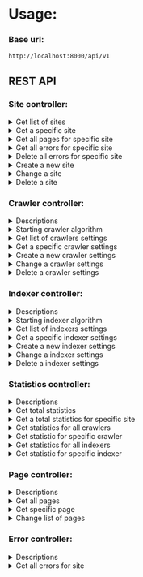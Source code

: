 Usage:
====
### Base url:
```
http://localhost:8000/api/v1
```

## REST API
### Site controller:
<details>
 <summary>Get list of sites</summary>

#### **Request**:
```
GET /site

{ base url }/site
 ```
#### **Response**:
```
[
    {
        "id": 1,
        "status": "INDEXED",
        "path": "https://mysite.com/",
        "name": "My first site"
    },
    {
        "id": 2,
        "status": "SAVED",
        "path": "https://mysecondsite.com/",
        "name": "My second site"
    }
]
 ```
#### **Exceptions**:
```

```
</details>

<details>
 <summary>Get a specific site</summary>

#### **Request**:
```
GET /site/{id}

{ base url }/site/{id}
 ```
#### **Response**:
```
{
    "id": 1,
    "status": "INDEXED",
    "statusTime": "2022-01-28 18:19:01",
    "path": "https://mysite.com/",
    "name": "MySite",
    "crawlerId": 1,
    "indexerId": 1
}
 ```
#### **Exceptions**:
```
Site with id: {id} not found
```
</details>

<details>
 <summary>Get all pages for specific site </summary>

#### **Request**:
```
GET /site/{id}/page

{ base url }/site/{id}/page
 ```
#### **Response**:
```
Not implemented yet
 ```
#### **Exceptions**:
```
Not implemented yet
```
</details>

<details>
 <summary>Get all errors for specific site </summary>

#### **Request**:
```
GET /site/{id}/error

{ base url }/site/{id}/error
 ```
#### **Response**:
```
Not implemented yet
 ```
#### **Exceptions**:
```
Not implemented yet
```
</details>

<details>
 <summary>Delete all errors for specific site </summary>

#### **Request**:
```
DELETE /site/{id}/error

{ base url }/site/{id}/error
 ```
#### **Response**:
```
Not implemented yet
 ```
#### **Exceptions**:
```
Not implemented yet
```
</details>

<details>
 <summary>Create a new site</summary>

#### **Request**:
```
POST /site

{ base url }/site

{
    "path":"https://mysite.com/",
    "name":"MySite"
}
 ```
#### **Response**:
```
{
    "id": 1,
    "status": "INORDER",
    "statusTime": "2022-01-30 14:08:52",
    "path": "https://mysite.com/",
    "name": "MySite",
    "crawlerId": 1,
    "indexerId": 1
}
 ```
#### **Exceptions**:
```
Site with path: https://mysite.com/ already has existed

Site with name: MySite already has existed

Validation failed for object='siteDto'. Error count: 
```
</details>

<details>
 <summary>Change a site</summary>

#### **Request**:
```
PUT /site/{id}

{ base url }/site/{id}

{
    "name": "NotMySite",
    "crawlerId": 2,
    "indexerId": 2
}
 ```
#### **Response**:
```
{
    "id": 1,
    "status": "INORDER",
    "statusTime": "2022-01-30 14:08:52",
    "path": "https://mysite.com/",
    "name": "NotMySite",
    "crawlerId": 2,
    "indexerId": 2
}
 ```
#### **Exceptions**:
```
Site with id: {id} not found

Site with name: NotMySite already has existed

Crawler preset with id: {crawlerId} not found

Indexer preset with id: {indexerId} not found

Validation failed for object='siteDto'. Error count: 
```
</details>

<details>
 <summary>Delete a site</summary>

#### **Request**:
```
DELETE /site/{id}

{ base url }/site/{id}
 ```
#### **Response**:
```
{id}
 ```
#### **Exceptions**:
```
Site with id: {id} not found
```
</details>

### Crawler controller:
<details><summary>Descriptions</summary>
Crawler - this is algorithm which walking on the site tree and save content on local database.

We can set up a few parameters:
- `preset`
  - boolean flag that indicates if the setting is a preset
- `presetName`
  - name of preset
- `description`
  - description of preset
- `parallelism`
  - level of parallelism when crawler's working. `parallelism >= 1`
- `timeout`
  - time in microseconds before crawler can skip page if page not available `timeout >= 0`
- `delay`
  - time in microseconds between fetch two pages `delay >= 0`
- `reconnect`
  - amount of try fetch page before crawler can skip page if page not available `reconnect >= 1`
- `userAgent`
  - just User Agent
- `referrer`
  - referrer address

Default parameters:
- `preset = true`
- `presetName = default`
- `description = default`
- `parallelism = 4`
- `timeout = 5000`
- `delay = 100`
- `reconnect = Mozilla/5.0 (Windows NT 10.0; Win64; x64) AppleWebKit/537.36 (KHTML, like Gecko) Chrome/96.0.4664.45 Safari/537.36`
- `userAgent = https://www.google.com`
- `referrer = 1`

Default parameters are automatically set when adding all new sites.
</details>

<details><summary>Starting crawler algorithm</summary>

This request starting crawler algorithm which will be walked on site tree, parse and save content on local database.

#### **Request**:
```
GET /crawler/start/{id}

{ base url }/crawler/start/{id}
 ``` 
#### **Response**:
```
Start saving for id: {id}
 ```
#### **Exceptions**:
```
Site with id: {id} not found

Saving or indexing for site https://mysite.ru/ has already started
```
</details>

<details><summary>Get list of crawlers settings</summary>

#### **Request**:
```
GET /crawler

{ base url }/crawler
 ```
#### **Response**:
```
[
    {
        "id": 1,
        "preset": true,
        "presetName": "default"
    },
    {
        "id": 2,
        "preset": false,
        "presetName": "test"
    }
]
 ```
#### **Exceptions**:
```
```
</details>

<details>
 <summary>Get a specific crawler settings</summary>

#### **Request**:
```
GET /crawler/{id}

{ base url }/crawler/{id}
 ```
#### **Response**:
```
{
    "id": 1,
    "preset": true,
    "presetName": "default",
    "description": "default",
    "parallelism": 4,
    "timeout": 5000,
    "delay": 100,
    "reconnect": 1,
    "userAgent": "Mozilla/5.0 (Windows NT 10.0; Win64; x64) AppleWebKit/537.36 (KHTML, like Gecko) Chrome/96.0.4664.45 Safari/537.36",
    "referrer": "https://www.google.com"
}
 ```
#### **Exceptions**:
```
Crawler preset with id: {id} not found
```
</details>

<details>
 <summary>Create a new crawler settings</summary>

#### **Request**:
```
POST /crawler

{ base url }/crawler

{
    "preset": false,
    "presetName": "test",
    "description": "test",
    "parallelism": 8,
    "timeout": 2000,
    "delay": 1000,
    "reconnect": 5,
    "userAgent": "Google Chrome",
    "referrer": "https://www.yandex.ru"
}
 ```
#### **Response**:
```
{
    "id": 2,
    "preset": false,
    "presetName": "test",
    "description": "test",
    "parallelism": 8,
    "timeout": 2000,
    "delay": 1000,
    "reconnect": 5,
    "userAgent": "Google Chrome",
    "referrer": "https://www.yandex.ru"
}
 ```
#### **Exceptions**:
```
Crawler preset with name: test already has existed

Validation failed for object='crawlerSettingsDto'. Error count: 
```
</details>

<details>
 <summary>Change a crawler settings</summary>

#### **Request**:
```
PUT /crawler/{id}

{ base url }/crawler/{id}

{
    "preset": true,
    "presetName": "newName",
    "description": "new description",
    "parallelism": 4,
    "timeout": 5000,
    "delay": 0,
    "reconnect": 1,
    "userAgent": "Mozilla/5.0 (Windows NT 10.0; Win64; x64) AppleWebKit/537.36 (KHTML, like Gecko) Chrome/96.0.4664.45 Safari/537.36",
    "referrer": "https://www.google.com"
}
 ```
#### **Response**:
```
{
    "id": 1,
    "preset": true,
    "presetName": "newName",
    "description": "new description",
    "parallelism": 4,
    "timeout": 5000,
    "delay": 0,
    "reconnect": 1,
    "userAgent": "Mozilla/5.0 (Windows NT 10.0; Win64; x64) AppleWebKit/537.36 (KHTML, like Gecko) Chrome/96.0.4664.45 Safari/537.36",
    "referrer": "https://www.google.com"
}
 ```
#### **Exceptions**:
```
Crawler preset with name: newName already has existed

Crawler preset with id: {id} not found

Validation failed for object='crawlerSettingsDto'. Error count: 
```
</details>

<details>
 <summary>Delete a crawler settings</summary>

#### **Request**:
```
DELETE /crawler/{id}

{ base url }/crawler/{id}
 ```
#### **Response**:
```
{id}
 ```
#### **Exceptions**:
```
Crawler preset with id: {id} not found

Crawler settings with id {id} cannot be removed. Reason: there are sites with current settings
```
</details>

### Indexer controller:
<details><summary>Descriptions</summary>
Indexer - this is algorithm which parsing page from local database and create lemmas and index.

We can set up a few parameters:
- `preset`
    - boolean flag that indicates if the setting is a preset
- `presetName`
    - name of preset
- `description`
    - description of preset
- `selectors`
    - list of `html`-tags, that will be used during the algorithm, split symbol `,`
- `weights`
    - list of weight coefficient, that will be used during the calculation of the relevance of the lemma, split symbol `,`

Default parameters:
- `preset = true`
- `presetName = default`
- `description = default`
- `selectors = title,body`
- `weights = 1,0.8`

Default parameters are automatically set when adding all new sites.
</details>

<details><summary>Starting indexer algorithm</summary>

This request starting indexer algorithm which will be parsed page from local database, create lemmas and index.

#### **Request**:
```
GET /indexer/start/{id}

{ base url }/indexer/start/{id}
 ``` 
#### **Response**:
```
Start indexing for id: {id}
 ```
#### **Exceptions**:
```
Site with id: {id} not found

Saving or indexing for site https://mysite.ru/ has already started
```
</details>

<details><summary>Get list of indexers settings</summary>

#### **Request**:
```
GET /indexer

{ base url }/indexer
 ```
#### **Response**:
```
[
    {
        "id": 1,
        "preset": true,
        "presetName": "default"
    },
    {
        "id": 2,
        "preset": false,
        "presetName": "test"
    }
]
 ```
#### **Exceptions**:
```
```
</details>

<details>
 <summary>Get a specific indexer settings</summary>

#### **Request**:
```
GET /indexer/{id}

{ base url }/indexer/{id}
 ```
#### **Response**:
```
{
    "id": 1,
    "preset": true,
    "presetName": "default",
    "description": "default",
    "selectorWeight": {
        "body": 0.8,
        "title": 1.0
    }
}
 ```
#### **Exceptions**:
```
Indexer preset with id: {id} not found
```
</details>

<details>
 <summary>Create a new indexer settings</summary>

#### **Request**:
```
POST /indexer

{ base url }/indexer

{
    "preset": true,
    "presetName": "test",
    "description": "test",
    "selectorWeight": {
        "body": 0.5,
        "title": 1.0,
        "head": 2.0
    }
}
 ```
#### **Response**:
```
{
    "id": 2,
    "preset": true,
    "presetName": "test",
    "description": "test",
    "selectorWeight": {
        "body": 0.5,
        "title": 1.0,
        "head": 2.0
    }
}
 ```
#### **Exceptions**:
```
Indexer preset with name: test already has existed

Validation failed for object='indexerSettingsDto'. Error count:
```
</details>

<details>
 <summary>Change a indexer settings</summary>

#### **Request**:
```
PUT /indexer/{id}

{ base url }/indexer/{id}

{
    "preset": true,
    "presetName": "newName",
    "description": "New description",
    "selectorWeight": {
        "body": 0.5,
        "title": 1.0,
        "head": 2.0
    }
}
 ```
#### **Response**:
```
{
    "id": 1,
    "preset": true,
    "presetName": "newName",
    "description": "New description",
    "selectorWeight": {
        "head": 2.0,
        "body": 0.5,
        "title": 1.0
    }
}
 ```
#### **Exceptions**:
```
Indexer preset with id: {id} not found

Indexer preset with name: newName already has existed

Validation failed for object='indexerSettingsDto'. Error count:
```
</details>

<details>
 <summary>Delete a indexer settings</summary>

#### **Request**:
```
DELETE /indexer/{id}

{ base url }/indexer/{id}
 ```
#### **Response**:
```
{id}
 ```
#### **Exceptions**:
```
Indexer preset with id: {id} not found

Indexer settings with id {id} cannot be removed. Reason: there are sites with current settings
```
</details>

### Statistics controller:
<details><summary>Descriptions</summary>
Can return a few types of statistics
</details>

<details><summary>Get total statistics</summary>

#### **Request**:
```
GET /stat

{ base url }/stat
 ``` 
#### **Response**:
```
Not implemented yet
 ```
#### **Exceptions**:
```
Not implemented yet
```
</details>

<details>
 <summary>Get a total statistics for specific site </summary>

#### **Request**:
```
GET /stat?siteId={id}

{ base url }/stat?siteId={id}
 ```
#### **Response**:
```
Not implemented yet
 ```
#### **Exceptions**:
```
Not implemented yet
```
</details>

<details><summary>Get statistics for all crawlers</summary>

#### **Request**:
```
GET /stat/crawler

{ base url }/stat/crawler
 ```
#### **Response**:
```
Not implemented yet
 ```
#### **Exceptions**:
```
Not implemented yet
```
</details>

<details><summary>Get statistic for specific crawler</summary>

#### **Request**:
```
GET /stat/crawler/{id}

{ base url }/stat/crawler/{id}
 ```
#### **Response**:
```
Not implemented yet
 ```
#### **Exceptions**:
```
Not implemented yet
```
</details>

<details><summary>Get statistics for all indexers</summary>

#### **Request**:
```
GET /stat/indexer

{ base url }/stat/indexer
 ```
#### **Response**:
```
Not implemented yet
 ```
#### **Exceptions**:
```
Not implemented yet
```
</details>

<details><summary>Get statistic for specific indexer</summary>

#### **Request**:
```
GET /stat/indexer/{id}

{ base url }/stat/indexer/{id}
 ```
#### **Response**:
```
Not implemented yet
 ```
#### **Exceptions**:
```
Not implemented yet
```
</details>

### Page controller:
<details><summary>Descriptions</summary>
Descriptions
</details>

<details><summary>Get all pages</summary>

#### **Request**:
```
GET /page

{ base url }/page
 ``` 
#### **Response**:
```
Not implemented yet
 ```
#### **Exceptions**:
```
Not implemented yet
```
</details>

<details><summary>Get specific page</summary>

#### **Request**:
```
GET /page/{id}

{ base url }/page/{id}
 ```
#### **Response**:
```
Not implemented yet
 ```
#### **Exceptions**:
```
Not implemented yet
```
</details>

<details><summary>Change list of pages</summary>

#### **Request**:
```
PUT /page

{ base url }/page
 ```
#### **Response**:
```
Not implemented yet
 ```
#### **Exceptions**:
```
Not implemented yet
```
</details>

### Error controller:
<details><summary>Descriptions</summary>
Get some information about errors
</details>

<details><summary>Get all errors for site</summary>

#### **Request**:
```
GET /error

{ base url }/error
 ``` 
#### **Response**:
```
[
    {
        "id": 1,
        "text": "Unhandled content type. Must be text/*, application/xml, or application/*+xml",
        "errorTime": "2022-02-09 19:52:32",
        "pagePath": "https://mysite.ru/blog/"
    }
]
 ```
#### **Exceptions**:
```
```
</details>